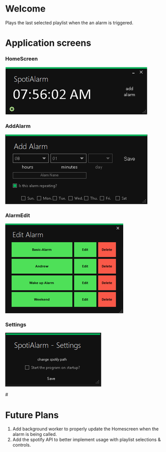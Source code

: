 # Welcome 
Plays the last selected playlist when the an alarm is triggered.

# Application screens
### HomeScreen
<p align="left">
  <img src="Pictures/SpotiMain.PNG" alt="icon">
</p>

### AddAlarm
<p align="left">
  <img src="Pictures/SpotiAddAlarm.png" alt="icon">
</p>

### AlarmEdit
<p align="left">
  <img src="Pictures/SpotiAlarmEdit.PNG" alt="icon">
</p>

### Settings
<p align="left">
  <img src="Pictures/SpotiSettings.PNG" alt="icon">
</p>
#

# Future Plans
1. Add background worker to properly update the Homescreen when the alarm is being called.
2. Add the spotify API to better implement usage with playlist selections & controls. 
